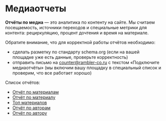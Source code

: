 # Медиаотчеты

**Отчёты по медиа** — это аналитика по контенту на сайте. Мы считаем посещаемость, источники переходов и специальные метрики для контента: рециркуляцию, процент дочтения и время на материале.

Обратите внимание, что для корректной работы отчётов необходимо:

* сделать разметку по стандарту schema.org (если на вашей площадке уже есть данные, проверьте корректность)
* отправить письмо на [counter@rambler-co.ru](mailto:counter@rambler-co.ru) с текстом «Подключите медиаотчёты» (мы включим вашу площадку в специальный список и проверим, что все работает хорошо)

Список отчётов:

* [Отчёт по материалам](https://top-100-writer.gitbook.io/dokumentaciya-top-100-po-novoi-modeli-progress/rabota-s-otchyotami-v-analitike-top-100/otchyoty-analitiki-top-100/mediaotchety/otchyot-po-materialam)
* [Отчёт по материалу](https://top-100-writer.gitbook.io/dokumentaciya-top-100-po-novoi-modeli-progress/rabota-s-otchyotami-v-analitike-top-100/otchyoty-analitiki-top-100/mediaotchety/otchyot-po-materialu)
* [Топ материалов](https://top-100-writer.gitbook.io/dokumentaciya-top-100-po-novoi-modeli-progress/rabota-s-otchyotami-v-analitike-top-100/otchyoty-analitiki-top-100/mediaotchety/top-materialov)
* [Отчёт по авторам](https://top-100-writer.gitbook.io/dokumentaciya-top-100-po-novoi-modeli-progress/rabota-s-otchyotami-v-analitike-top-100/otchyoty-analitiki-top-100/mediaotchety/otchyot-po-avtoram)
* [Отчёт по автору](https://top-100-writer.gitbook.io/dokumentaciya-top-100-po-novoi-modeli-progress/rabota-s-otchyotami-v-analitike-top-100/otchyoty-analitiki-top-100/mediaotchety/otchyot-po-avtoru)
